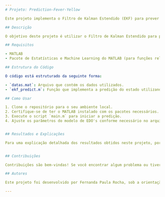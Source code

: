 ```yaml
---
# Projeto: Prediction-Fever-Yellow

Este projeto implementa o Filtro de Kalman Estendido (EKF) para prever a densidade de vetores da febre amarela, aplicado a um modelo de Equações Diferenciais Ordinárias (EDO's).

## Descrição

O objetivo deste projeto é utilizar o Filtro de Kalman Estendido para prever a densidade de vetores da febre amarela com base em um modelo matemático de propagação da doença. O código implementa o EKF para estimar o estado não observado do sistema, utilizando dados observados e o modelo de EDO's.

## Requisitos

- MATLAB 
- Pacote de Estatísticas e Machine Learning do MATLAB (para funções relacionadas ao EKF)

## Estrutura do Código

O código está estruturado da seguinte forma:

- `datas.mat`: Arquivo que contém os dados utilizados. 
- `ekf_predict.m`: Função que implementa a predição do estado utilizando o Filtro de Kalman Estendido, nele estão os parametros utilizados no modelos, a implementação do modelo de Equações Diferenciais Ordinárias (EDO's) que descreve a propagação da febre amarela e as funções para visualização dos resultados da predição.

## Como Usar

1. Clone o repositório para o seu ambiente local.
2. Certifique-se de ter o MATLAB instalado com os pacotes necessários.
3. Execute o script `main.m` para iniciar a predição.
4. Ajuste os parâmetros do modelo de EDO's conforme necessário no arquivo `ekf_predict.m`.


## Resultados e Explicações

Para uma explicação detalhada dos resultados obtidos neste projeto, por favor, visite [link_para_explicação_dos_resultados](https://repositorio.unicamp.br/acervo/detalhe/1094051). 


## Contribuições

Contribuições são bem-vindas! Se você encontrar algum problema ou tiver sugestões de melhorias, sinta-se à vontade para abrir uma issue ou enviar um pull request.

## Autores

Este projeto foi desenvolvido por Fernanda Paula Rocha, sob a orientação de Mateus Giesbrecht. 

---
```



